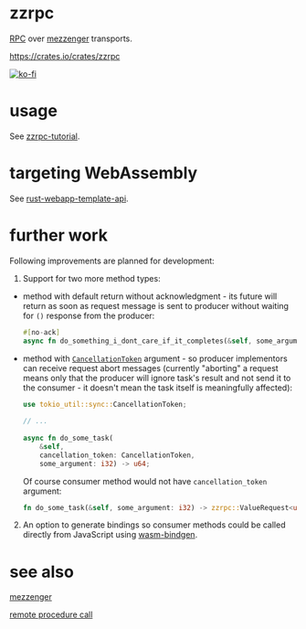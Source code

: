 # zzrpc

[RPC](https://en.wikipedia.org/wiki/Remote_procedure_call) over [mezzenger](https://github.com/zduny/mezzenger) transports.

https://crates.io/crates/zzrpc

[![ko-fi](https://ko-fi.com/img/githubbutton_sm.svg)](https://ko-fi.com/O5O31JYZ4)

# usage

See [zzrpc-tutorial](https://github.com/zduny/zzrpc-tutorial).

# targeting WebAssembly

See [rust-webapp-template-api](https://github.com/zduny/rust-webapp-template-api).

# further work

Following improvements are planned for development:

1. Support for two more method types:

  - method with default return without acknowledgment - its future will return as soon as request message is sent to producer without waiting for `()` response from the producer:
    ```rust
    #[no-ack]
    async fn do_something_i_dont_care_if_it_completes(&self, some_argument: i32);
    ```
 
  - method with [`CancellationToken`](https://docs.rs/tokio-util/latest/tokio_util/sync/struct.CancellationToken.html) argument - so producer implementors can receive request abort messages (currently "aborting" a request means only that the producer will ignore task's result and not send it to the consumer - it doesn't mean the task itself is meaningfully affected):
    ```rust
    use tokio_util::sync::CancellationToken;
  
    // ...
  
    async fn do_some_task(
        &self, 
        cancellation_token: CancellationToken, 
        some_argument: i32) -> u64;
    ```
    Of course consumer method would not have `cancellation_token` argument:
    ```rust
    fn do_some_task(&self, some_argument: i32) -> zzrpc::ValueRequest<u64, Request, Self::Error>;
    ```
    

2. An option to generate bindings so consumer methods could be called directly from JavaScript using [wasm-bindgen](https://github.com/rustwasm/wasm-bindgen).

# see also

[mezzenger](https://github.com/zduny/mezzenger)

[remote procedure call](https://en.wikipedia.org/wiki/Remote_procedure_call)

